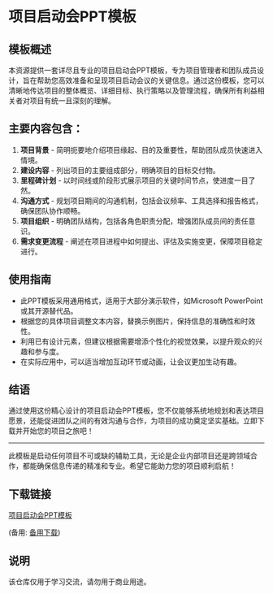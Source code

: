 # 项目启动会PPT模板

## 模板概述
本资源提供一套详尽且专业的项目启动会PPT模板，专为项目管理者和团队成员设计，旨在帮助您高效准备和呈现项目启动会议的关键信息。通过这份模板，您可以清晰地传达项目的整体概览、详细目标、执行策略以及管理流程，确保所有利益相关者对项目有统一且深刻的理解。

## 主要内容包含：
1. **项目背景** - 简明扼要地介绍项目缘起、目的及重要性，帮助团队成员快速进入情境。
2. **建设内容** - 列出项目的主要组成部分，明确项目的目标交付物。
3. **里程碑计划** - 以时间线或阶段形式展示项目的关键时间节点，使进度一目了然。
4. **沟通方式** - 规划项目期间的沟通机制，包括会议频率、工具选择和报告格式，确保团队协作顺畅。
5. **项目组织** - 明确团队结构，包括各角色职责分配，增强团队成员间的责任意识。
6. **需求变更流程** - 阐述在项目进程中如何提出、评估及实施变更，保障项目稳定进行。

## 使用指南
- 此PPT模板采用通用格式，适用于大部分演示软件，如Microsoft PowerPoint或其开源替代品。
- 根据您的具体项目调整文本内容，替换示例图片，保持信息的准确性和时效性。
- 利用已有设计元素，但建议根据需要增添个性化的视觉效果，以提升观众的兴趣和参与度。
- 在实际应用中，可以适当增加互动环节或动画，让会议更加生动有趣。

## 结语
通过使用这份精心设计的项目启动会PPT模板，您不仅能够系统地规划和表达项目愿景，还能促进团队之间的有效沟通与合作，为项目的成功奠定坚实基础。立即下载并开始您的项目之旅吧！

---

此模板是启动任何项目不可或缺的辅助工具，无论是企业内部项目还是跨领域合作，都能确保信息传递的精准和专业。希望它能助力您的项目顺利启航！

## 下载链接
[项目启动会PPT模板]() 

(备用: [备用下载](https://pan.baidu.com/s/1TcmXCIk0xWKfilaw4E7ENA?pwd=1234))

## 说明

该仓库仅用于学习交流，请勿用于商业用途。
